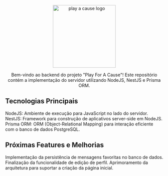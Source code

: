 <p align="center">
  <a href="http://nestjs.com/" target="blank"><img src="https://play.foracause.com.br/wp-content/uploads/2023/10/cropped-PFAC_Logo-5_page-0003.jpg" width="200" alt="play a cause logo" /></a>
</p>



  <p align="center">Bem-vindo ao backend do projeto "Play For A Cause"! Este repositório contém a implementação do servidor utilizando NodeJS, NestJS e Prisma ORM.</p>



## Tecnologias Principais

NodeJS: Ambiente de execução para JavaScript no lado do servidor. <br>
NestJS: Framework para construção de aplicativos server-side em NodeJS. <br>
Prisma ORM: ORM (Object-Relational Mapping) para interação eficiente com o banco de dados PostgreSQL.


## Próximas Features e Melhorias
Implementação da persistência de mensagens favoritas no banco de dados.
Finalização da funcionalidade de edição de perfil.
Aprimoramento da arquitetura para suportar a criação da página inicial.


